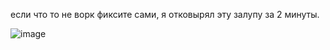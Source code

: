 если что то не ворк фиксите сами, я отковырял эту залупу за 2 минуты.


![image](https://github.com/user-attachments/assets/2a51fbb9-3169-4cf2-a723-51ab707c0ddd)
